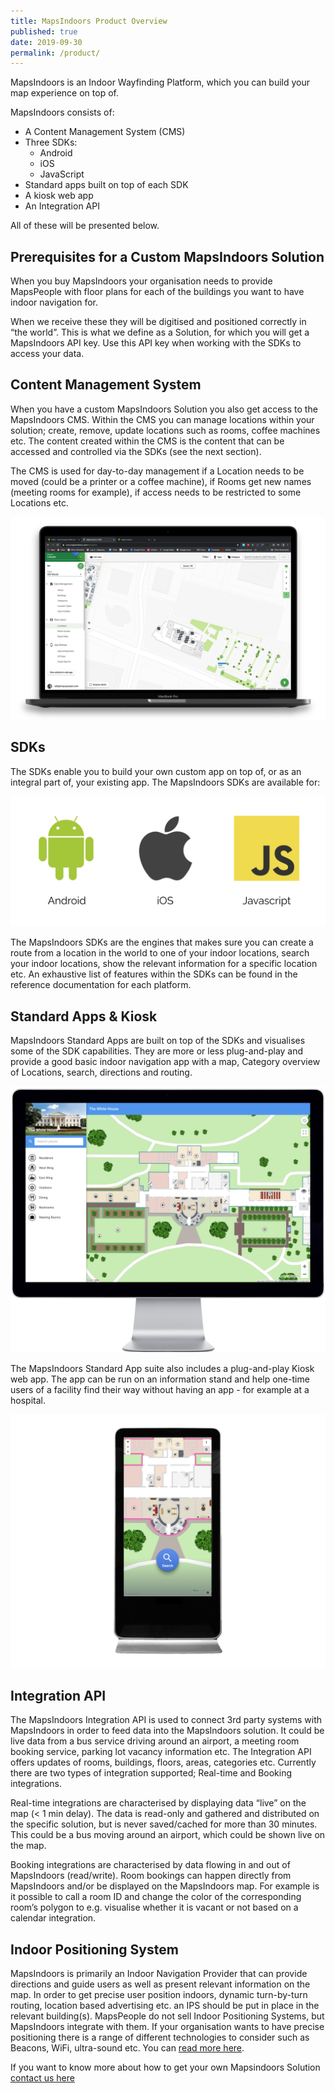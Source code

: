 ```yaml
---
title: MapsIndoors Product Overview
published: true
date: 2019-09-30
permalink: /product/
---
```


MapsIndoors is an Indoor Wayfinding Platform, which you can build your map experience on top of.

MapsIndoors consists of:

* A Content Management System (CMS)
* Three SDKs:
  * Android
  * iOS
  * JavaScript
* Standard apps built on top of each SDK 
* A kiosk web app
* An Integration API

All of these will be presented below.

## Prerequisites for a Custom MapsIndoors Solution

When you buy MapsIndoors your organisation needs to provide MapsPeople with floor plans for each of the buildings you want to have indoor navigation for.

When we receive these they will be digitised and positioned correctly in “the world”. This is what we define as a Solution, for which you will get a MapsIndoors API key. Use this API key when working with the SDKs to access your data.

## Content Management System

When you have a custom MapsIndoors Solution you also get access to the MapsIndoors CMS. Within the CMS you can manage locations within your solution; create, remove, update locations such as rooms, coffee machines etc. The content created within the CMS is the content that can be accessed and controlled via the SDKs (see the next section).

The CMS is used for day-to-day management if a Location needs to be moved (could be a printer or a coffee machine), if Rooms get new names (meeting rooms for example), if access needs to be restricted to some Locations etc.

![MapsIndoors CMS](/assets/product/CMS.png)

## SDKs

The SDKs enable you to build your own custom app on top of, or as an integral part of, your existing app. The MapsIndoors SDKs are available for:

![Platforms](/assets/product/Platforms.png)

The MapsIndoors SDKs are the engines that makes sure you can create a route from a location in the world to one of your indoor locations, search your indoor locations, show the relevant information for a specific location etc. An exhaustive list of features within the SDKs can be found in the reference documentation for each platform.

## Standard Apps & Kiosk

MapsIndoors Standard Apps are built on top of the SDKs and visualises some of the SDK capabilities. They are more or less plug-and-play and provide a good basic indoor navigation app with a map, Category overview of Locations, search, directions and routing.

![WebApp](/assets/product/webApp.png)

The MapsIndoors Standard App suite also includes a plug-and-play Kiosk web app. The app can be run on an information stand and help one-time users of a facility find their way without having an app - for example at a hospital.

![Kiosk](/assets/product/Kiosk1.png "Kiosk")

## Integration API

The MapsIndoors Integration API is used to connect 3rd party systems with MapsIndoors in order to feed data into the MapsIndoors solution. It could be live data from a bus service driving around an airport, a meeting room booking service, parking lot vacancy information etc. The Integration API offers updates of rooms, buildings, floors, areas, categories etc. Currently there are two types of integration supported; Real-time and Booking integrations.

Real-time integrations are characterised by displaying data “live” on the map (< 1 min delay). The data is read-only and gathered and distributed on the specific solution, but is never saved/cached for more than 30 minutes. This could be a bus moving around an airport, which could be shown live on the map.

Booking integrations are characterised by data flowing in and out of MapsIndoors (read/write). Room bookings can happen directly from MapsIndoors and/or be displayed on the MapsIndoors map. For example is it possible to call a room ID and change the color of the corresponding room’s polygon to e.g. visualise whether it is vacant or not based on a calendar integration.

## Indoor Positioning System

MapsIndoors is primarily an Indoor Navigation Provider that can provide directions and guide users as well as present relevant information on the map.
In order to get precise user position indoors, dynamic turn-by-turn routing, location based advertising etc. an IPS should be put in place in the relevant building(s).
MapsPeople do not sell Indoor Positioning Systems, but MapsIndoors integrate with them. If your organisation wants to have precise positioning there is a range of different technologies to consider such as Beacons, WiFi, ultra-sound etc. You can [read more here](https://blog.mapspeople.com/mapsindoors/indoor-positioning-101).

If you want to know more about how to get your own Mapsindoors Solution [contact us here](https://resources.mapspeople.com/contact-us)
